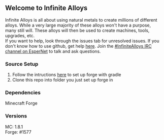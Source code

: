 ## Welcome to Infinite Alloys
Infinite Alloys is all about using natural metals to create millions of different alloys. While a very large majority
of these alloys won't have a purpose, many still will. These alloys will then be used to create machines, tools,
upgrades, etc.  
If you want to help, look through the issues tab for unresolved issues. If you don't know how to
use github, get help [here](https://help.github.com/). Join the [#InfiniteAlloys IRC channel on EsperNet](http://webchat.esper.net/?channels=infinitealloys) to talk and ask questions.

### Source Setup
1. Follow the intructions [here](http://www.minecraftforge.net/forum/index.php/topic,14048.0.html) to set up forge with gradle
2. Clone this repo into folder you just set up forge in

### Dependencies
Minecraft Forge  

### Versions
MC: 1.8.1  
Forge: #1577  
